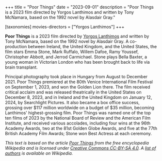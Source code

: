 +++
title = "Poor Things"
date = "2023-09-01"
description = "Poor Things is a 2023 film directed by Yorgos Lanthimos and written by Tony McNamara, based on the 1992 novel by Alasdair Gray."

[taxonomies]
movies-directors = ["Yorgos Lanthimos"]
+++

**Poor Things** is a 2023 film directed by [Yorgos Lanthimos](/movies-directors/yorgos-lanthimos) and written by Tony McNamara, based on the 1992 novel by Alasdair Gray. A co-production between Ireland, the United Kingdom, and the United States, the film stars Emma Stone, Mark Ruffalo, Willem Dafoe, Ramy Youssef, Christopher Abbott, and Jerrod Carmichael. Stone plays Bella Baxter, a young woman in Victorian London who has been brought back to life via brain transplant.

Principal photography took place in Hungary from August to December 2021. Poor Things premiered at the 80th Venice International Film Festival on September 1, 2023, and won the Golden Lion there. The film received critical acclaim and was released theatrically in the United States on December 8, 2023, and in Ireland and the United Kingdom on January 12, 2024, by Searchlight Pictures. It also became a box office success, grossing over $117 million worldwide on a budget of $35 million, becoming Lanthimos' highest-grossing film. Poor Things was named one of the top ten films of 2023 by the National Board of Review and the American Film Institute, and received various accolades, including four wins at the 96th Academy Awards, two at the 81st Golden Globe Awards, and five at the 77th British Academy Film Awards; Stone won Best Actress at each ceremony.

*This text is based on the article [Poor Things](https://en.wikipedia.org/wiki/Poor_Things_(film)) from the free encyclopedia Wikipedia and is licensed under [Creative Commons CC-BY-SA 4.0](https://creativecommons.org/licenses/by-sa/4.0/deed.de). A [list of authors](https://en.wikipedia.org/w/index.php?title=Poor_Things_(film)&action=history) is available on Wikipedia.*
